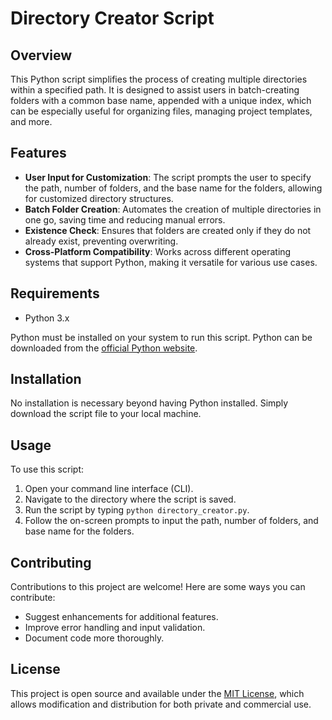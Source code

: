 # Directory Creator Script

## Overview

This Python script simplifies the process of creating multiple directories within a specified path. It is designed to assist users in batch-creating folders with a common base name, appended with a unique index, which can be especially useful for organizing files, managing project templates, and more.

## Features

- **User Input for Customization**: The script prompts the user to specify the path, number of folders, and the base name for the folders, allowing for customized directory structures.
- **Batch Folder Creation**: Automates the creation of multiple directories in one go, saving time and reducing manual errors.
- **Existence Check**: Ensures that folders are created only if they do not already exist, preventing overwriting.
- **Cross-Platform Compatibility**: Works across different operating systems that support Python, making it versatile for various use cases.

## Requirements

- Python 3.x

Python must be installed on your system to run this script. Python can be downloaded from the [official Python website](https://www.python.org/downloads/).

## Installation

No installation is necessary beyond having Python installed. Simply download the script file to your local machine.

## Usage

To use this script:
1. Open your command line interface (CLI).
2. Navigate to the directory where the script is saved.
3. Run the script by typing `python directory_creator.py`.
4. Follow the on-screen prompts to input the path, number of folders, and base name for the folders.

## Contributing

Contributions to this project are welcome! Here are some ways you can contribute:
- Suggest enhancements for additional features.
- Improve error handling and input validation.
- Document code more thoroughly.

## License

This project is open source and available under the [MIT License](https://opensource.org/licenses/MIT), which allows modification and distribution for both private and commercial use.
